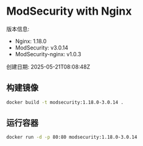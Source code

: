 # ModSecurity with Nginx

版本信息:
- Nginx: 1.18.0
- ModSecurity: v3.0.14
- ModSecurity-nginx: v1.0.3

创建日期: 2025-05-21T08:08:48Z

## 构建镜像

```bash
docker build -t modsecurity:1.18.0-3.0.14 .
```

## 运行容器

```bash
docker run -d -p 80:80 modsecurity:1.18.0-3.0.14
```
